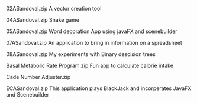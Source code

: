 02ASandoval.zip A vector creation tool	

04ASandoval.zip Snake game 	

05ASandoval.zip Word decoration App using javaFX and scenebuilder	

07ASandoval.zip An application to bring in information on a spreadsheet	

08ASandoval.zip My experiments with Binary descision trees 	

Basal Metabolic Rate Program.zip Fun app to calculate calorie intake	

Cade Number Adjuster.zip	

ECASandoval.zip This application plays BlackJack and incorperates JavaFX and Scenebuilder	
